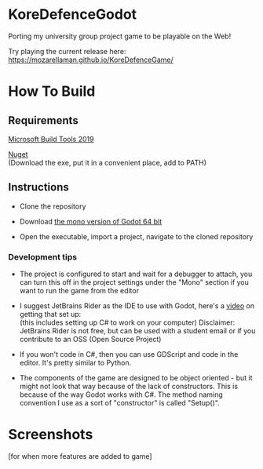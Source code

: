 # KoreDefenceGodot
Porting my university group project game to be playable on the Web!

Try playing the current release here: https://mozarellaman.github.io/KoreDefenceGame/
# How To Build
## Requirements
[Microsoft Build Tools 2019](https://visualstudio.microsoft.com/2c8e2887-17be-4989-b644-2c267c9965be)

[Nuget](https://docs.microsoft.com/en-us/nuget/install-nuget-client-tools)  
(Download the exe, put it in a convenient place, add to PATH)

## Instructions
- Clone the repository

- Download [the mono version of Godot 64 bit](https://godotengine.org/download/windows)

- Open the executable, import a project, navigate to the cloned repository

### Development tips

- The project is configured to start and wait for a debugger to attach, you can turn this off in the project settings under the "Mono" section if you want to run the game from the editor

- I suggest JetBrains Rider as the IDE to use with Godot, here's a [video](https://www.youtube.com/watch?v=N4M5eV982n0) on getting that set up:  
(this includes setting up C# to work on your computer)
Disclaimer: JetBrains Rider is not free, but can be used with a student email or if you contribute to an OSS (Open Source Project)

- If you won't code in C#, then you can use GDScript and code in the editor. It's pretty similar to Python.

- The components of the game are designed to be object oriented - but it might not look that way because of the lack of constructors.  This is because of the way Godot works with C#.  The method naming convention I use as a sort of "constructor" is called "Setup()".

# Screenshots

[for when more features are added to game]
